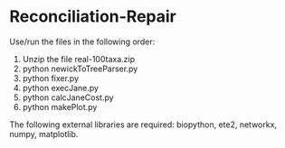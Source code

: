# Reconciliation-Repair

Use/run the files in the following order:

1. Unzip the file real-100taxa.zip
2. python newickToTreeParser.py
3. python fixer.py
4. python execJane.py
5. python calcJaneCost.py
6. python makePlot.py

The following external libraries are required: biopython, ete2, networkx, numpy, matplotlib.

